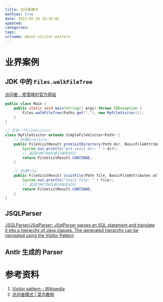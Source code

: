 ```yaml
---
title: 访问者模式
mathjax: true
date: 2021-05-20 16:42:02
updated:
categories:
tags:
urlname: about-visitor-pattern
---
```




<!-- more -->











# 业界案例

## JDK 中的 `Files.walkFileTree`

[访问者 - 廖雪峰的官方网站](https://www.liaoxuefeng.com/wiki/1252599548343744/1281319659110433)

```java
public class Main {
    public static void main(String[] args) throws IOException {
        Files.walkFileTree(Paths.get("."), new MyFileVisitor());
    }
}

// 实现一个FileVisitor:
class MyFileVisitor extends SimpleFileVisitor<Path> {
    // 处理Directory:
    public FileVisitResult preVisitDirectory(Path dir, BasicFileAttributes attrs) throws IOException {
        System.out.println("pre visit dir: " + dir);
        // 返回CONTINUE表示继续访问:
        return FileVisitResult.CONTINUE;
    }

    // 处理File:
    public FileVisitResult visitFile(Path file, BasicFileAttributes attrs) throws IOException {
        System.out.println("visit file: " + file);
        // 返回CONTINUE表示继续访问:
        return FileVisitResult.CONTINUE;
    }
}
```



## JSQLParser

[JSQLParser/JSqlParser: JSqlParser parses an SQL statement and translate it into a hierarchy of Java classes. The generated hierarchy can be navigated using the Visitor Pattern](https://github.com/JSQLParser/JSqlParser)



## Antlr 生成的 Parser





# 参考资料

1. [Visitor pattern - Wikipedia](https://en.wikipedia.org/wiki/Visitor_pattern)
2. [访问者模式 | 菜鸟教程](https://www.runoob.com/design-pattern/visitor-pattern.html)

